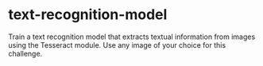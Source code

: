 # text-recognition-model
Train a text recognition model that extracts textual information from images using the Tesseract module. Use any image of your choice for this challenge. 
